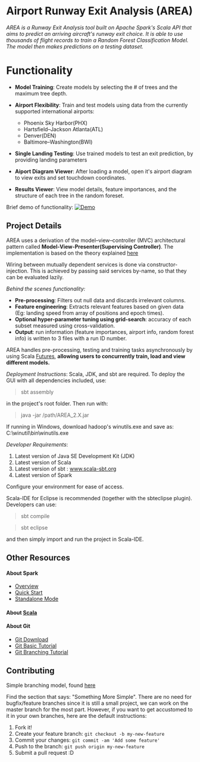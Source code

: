 # Airport Runway Exit Analysis (AREA)

*AREA is a Runway Exit Analysis tool built on Apache Spark's Scala API that aims to predict an arriving aircraft's runway exit choice. It is able to use thousands of flight records to train a Random Forest Classification Model. The model then makes predictions on a testing dataset.*

# Functionality

 - **Model Training**: Create models by selecting the # of trees and the maximum tree depth.
 
 - **Airport Flexibility**: Train and test models using data from the currently supported international airports:
   - Phoenix Sky Harbor(PHX)
   - Hartsfield–Jackson Atlanta(ATL)
   - Denver(DEN)
   - Baltimore–Washington(BWI)

 - **Single Landing Testing**: Use trained models to test an exit prediction, by providing landing parameters

 - **Aiport Diagram Viewer**: After loading a model, open it's airport diagram to view exits and set touchdown coordinates.
 
 - **Results Viewer**: View model details, feature importances, and the structure of each tree in the random foreset.
 
Brief demo of functionality:
[![Demo](https://img.youtube.com/vi/ylonun7V3M0/0.jpg)](https://www.youtube.com/watch?v=ylonun7V3M0)


## Project Details

AREA uses a derivation of the model–view–controller (MVC) architectural pattern called **Model-View-Presenter(Supervising Controller)**. The implementation is based on the theory explained [here](https://martinfowler.com/eaaDev/SupervisingPresenter.html) 

Wiring between mutually dependent services is done via constructor-injection. This is achieved by passing said services by-name, so that they can be evaluated lazily.

*Behind the scenes functionality:*
 - **Pre-processing**: Filters out null data and discards irrelevant columns.
 - **Feature engineering**: Extracts relevant features based on given data (Eg: landing speed from array of positions and epoch times).
 - **Optional hyper-parameter tuning using grid-search**: accuracy of each subset measured using cross-validation.
 - **Output**: run information (feature importances, airport info, random forest info) is written to 3 files with a run ID number.

AREA handles pre-processing, testing and training tasks asynchronously by using Scala [Futures](http://docs.scala-lang.org/overviews/core/futures.html), **allowing users to concurrently train, load and view different models.**


*Deployment Instructions*:
Scala, JDK, and sbt are required. To deploy the GUI with all dependencies included, use:

> sbt assembly

in the project's root folder. Then run with:

> java -jar /path/AREA_2.X.jar

If running in Windows, download hadoop's winutils.exe and save as: C:\winutil\bin\winutils.exe

*Developer Requirements*:

1. Latest version of Java SE Development Kit (JDK)
2. Latest version of Scala
3. Latest version of sbt : www.scala-sbt.org
4. Latest version of Spark

Configure your environment for ease of access.

Scala-IDE for Eclipse is recommended (together with the sbteclipse plugin). Developers can use:

> sbt compile

> sbt eclipse

and then simply import and run the project in Scala-IDE.

## Other Resources

#### About Spark

 - [Overview](http://spark.apache.org/docs/latest/index.html)
 - [Quick Start](http://spark.apache.org/docs/latest/quick-start.html)
 - [Standalone Mode](http://spark.apache.org/docs/latest/spark-standalone.html)

#### About [Scala](https://www.scala-lang.org/)

#### About Git
* [Git Download](https://git-scm.com/downloads)
* [Git Basic Tutorial](https://try.github.io/)
* [Git Branching Tutorial](http://learngitbranching.js.org/)

## Contributing
Simple branching model, found [here](https://barro.github.io/2016/02/a-succesful-git-branching-model-considered-harmful/#figure-cactus-model)

Find the section that says: "Something More Simple". There are no need for bugfix/feature branches since it is still a small project, we can work on the master branch for the most part. However, if you want to get accustomed to it in your own branches, here are the default instructions:

1. Fork it!
2. Create your feature branch: `git checkout -b my-new-feature`
3. Commit your changes: `git commit -am 'Add some feature'`
4. Push to the branch: `git push origin my-new-feature`
5. Submit a pull request :D

